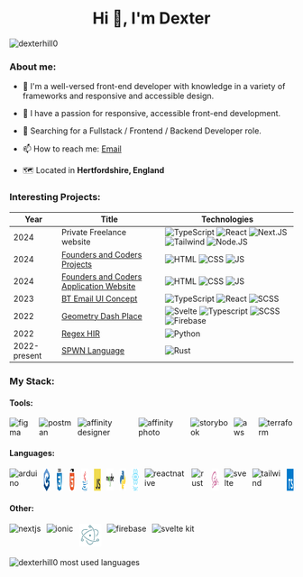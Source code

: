 <h1 align="center">Hi 👋, I'm Dexter</h1>
<p align="left">
  <img src="https://komarev.com/ghpvc/?username=dexterhill0&label=Profile%20views&color=0e75b6&style=flat" alt="dexterhill0" />
</p>

<h3 align="left">About me:</h3>

-   📄 I'm a well-versed front-end developer with knowledge in a variety of frameworks and responsive and accessible design.
-   🌱 I have a passion for responsive, accessible front-end development.
-   💬 Searching for a Fullstack / Frontend / Backend Developer role.
    <br/>

-   📫 How to reach me: [Email](mailto:dexterhill00@gmail.com "dexterhill00@gmail.com")
-   🗺️ Located in **Hertfordshire, England**


<h3 align="left">Interesting Projects:</h3>

| Year         | Title                                                                                                                           | Technologies                                                                                                                                                                                                                                                                                                                                                |
| ------------ | ------------------------------------------------------------------------------------------------------------------------------- | ----------------------------------------------------------------------------------------------------------------------------------------------------------------------------------------------------------------------------------------------------------------------------------------------------------------------------------------------------------- |
| 2024         | Private Freelance website | ![TypeScript](https://img.shields.io/badge/-TypeScript-black?style=flat-square&logo=typescript) ![React](https://img.shields.io/badge/-React%20JS-black?style=flat-square&logo=react) ![Next.JS](https://img.shields.io/badge/-Next.JS-black?style=flat-square&logo=next.js) ![Tailwind](https://img.shields.io/badge/-TailwindCSS-black?style=flat-square&logo=tailwindcss)  ![Node.JS](https://img.shields.io/badge/-Node.JS-black?style=flat-square&logo=node.js)                                               
| 2024         | [Founders and Coders Projects](https://github.com/orgs/fac31/repositories) | ![HTML](https://img.shields.io/badge/-HTML-black?style=flat-square&logo=html5) ![CSS](https://img.shields.io/badge/-CSS-black?style=flat-square&logo=css3) ![JS](https://img.shields.io/badge/-JS-black?style=flat-square&logo=javascript)                                                    
| 2024         | [Founders and Coders Application Website](https://github.com/DexterHill0/fac-website "Founders and Coders Application Website") | ![HTML](https://img.shields.io/badge/-HTML-black?style=flat-square&logo=html5) ![CSS](https://img.shields.io/badge/-CSS-black?style=flat-square&logo=css3) ![JS](https://img.shields.io/badge/-JS-black?style=flat-square&logo=javascript)                                                                                                                  |
| 2023         | [BT Email UI Concept](https://github.com/DexterHill0/bt-email-ui-concept "POC BT Email UI")                                     | ![TypeScript](https://img.shields.io/badge/-TypeScript-black?style=flat-square&logo=typescript) ![React](https://img.shields.io/badge/-React%20JS-black?style=flat-square&logo=react) ![SCSS](https://img.shields.io/badge/-SASS-black?style=flat-square&logo=sass)                                                                                         |
| 2022         | [Geometry Dash Place](https://github.com/FlowVix/gd-place "GD Place")                                                           | ![Svelte](https://img.shields.io/badge/-Svelte-black?style=flat-square&logo=svelte) ![Typescript](https://img.shields.io/badge/-Typescript-black?style=flat-square&logo=typescript) ![SCSS](https://img.shields.io/badge/-SASS-black?style=flat-square&logo=sass) ![Firebase](https://img.shields.io/badge/-Firebase-black?style=flat-square&logo=firebase) |
| 2022         | [Regex HIR](https://github.com/DexterHill0/regex_hir "Regex HIR")                                                               | ![Python](https://img.shields.io/badge/-Python-black?style=flat-square&logo=python)                                                                                                                                                                                                                                                                         |
| 2022-present | [SPWN Language](https://github.com/Spu7Nix/SPWN-language/tree/RWRT%C2%B2 "SPWN")                                                | ![Rust](https://img.shields.io/badge/-Rust-black?style=flat-square&logo=rust)                                                                                                                                                                                                                                                                               |

<h3 align="left">My Stack:</h3>

<h4 align="left">Tools:</h4>
<div style="display: flex; gap: 10px;">
  <a href="https://www.figma.com/" target="_blank" style="text-decoration:none;" rel="noreferrer">
    <img src="https://www.vectorlogo.zone/logos/figma/figma-icon.svg" alt="figma" width="40" height="40" />
  </a>
  <a href="https://postman.com" target="_blank" style="text-decoration:none;" rel="noreferrer">
    <img src="https://www.vectorlogo.zone/logos/getpostman/getpostman-icon.svg" alt="postman" width="40" height="40" />
  </a>
  <a href="https://affinity.serif.com/en-gb/designer/" target="_blank" style="text-decoration:none;" rel="noreferrer">
    <img src="https://upload.wikimedia.org/wikipedia/commons/thumb/3/3c/Affinity_Designer_2-logo.svg/1200px-Affinity_Designer_2-logo.svg.png" alt="affinity designer" width="40" height="40" />
  </a>
  <a href="https://affinity.serif.com/en-gb/photo/" target="_blank" style="text-decoration:none;" rel="noreferrer">
    <img src="https://upload.wikimedia.org/wikipedia/commons/5/59/Logo_AffinityPhoto.svg" alt="affinity photo" width="40" height="40" />
  </a>
  <a href="https://storybook.js.org/" target="_blank" style="text-decoration:none;" rel="noreferrer">
    <img src="https://avatars.githubusercontent.com/u/22632046?s=200&v=4" alt="storybook" width="40" height="40" />
  </a>
  <a href="https://aws.amazon.com/" target="_blank" style="text-decoration:none;" rel="noreferrer">
    <img src="https://cdn.freebiesupply.com/logos/large/2x/aws-logo-logo-png-transparent.png" alt="aws" width="40" height="40" />
  </a>
  <a href="https://www.terraform.io/" target="_blank" style="text-decoration:none;" rel="noreferrer">
    <img src="https://static-00.iconduck.com/assets.00/terraform-icon-1803x2048-hodrzd3t.png" alt="terraform" width="40" height="40" />
  </a>
</div>

<h4 align="left">Languages:</h4>
<div style="display: flex; gap: 10px">
  <a href="https://www.arduino.cc/" target="_blank" style="text-decoration:none;" rel="noreferrer">
    <img src="https://cdn.worldvectorlogo.com/logos/arduino-1.svg" alt="arduino" width="40" height="40" />
  </a>
  <a href="https://www.w3schools.com/cpp/" target="_blank" style="text-decoration:none;" rel="noreferrer">
    <img src="https://raw.githubusercontent.com/devicons/devicon/master/icons/cplusplus/cplusplus-original.svg" alt="cplusplus" width="40" height="40" />
  </a>
  <a href="https://www.w3.org/Style/CSS/Overview.en.html" target="_blank" style="text-decoration:none;" rel="noreferrer">
    <img src="https://raw.githubusercontent.com/devicons/devicon/master/icons/css3/css3-original-wordmark.svg" alt="css3" width="40" height="40" />
  </a>
  <a href="https://www.w3.org/html/" target="_blank" style="text-decoration:none;" rel="noreferrer">
    <img src="https://raw.githubusercontent.com/devicons/devicon/master/icons/html5/html5-original-wordmark.svg" alt="html5" width="40" height="40" />
  </a>
  <a href="https://www.java.com" target="_blank" style="text-decoration:none;" rel="noreferrer">
    <img src="https://raw.githubusercontent.com/devicons/devicon/master/icons/java/java-original.svg" alt="java" width="40" height="40" />
  </a>
  <a href="https://developer.mozilla.org/en-US/docs/Web/JavaScript" target="_blank" style="text-decoration:none;" rel="noreferrer">
    <img src="https://raw.githubusercontent.com/devicons/devicon/master/icons/javascript/javascript-original.svg" alt="javascript" width="40" height="40" />
  </a>
  <a href="https://nodejs.org" target="_blank" style="text-decoration:none;" rel="noreferrer">
    <img src="https://raw.githubusercontent.com/devicons/devicon/master/icons/nodejs/nodejs-original-wordmark.svg" alt="nodejs" width="40" height="40" />
  </a>

  <a href="https://www.python.org" target="_blank" style="text-decoration:none;" rel="noreferrer">
    <img src="https://raw.githubusercontent.com/devicons/devicon/master/icons/python/python-original.svg" alt="python" width="40" height="40" />
  </a>
  <a href="https://reactjs.org/" target="_blank" style="text-decoration:none;" rel="noreferrer">
    <img src="https://raw.githubusercontent.com/devicons/devicon/master/icons/react/react-original-wordmark.svg" alt="react" width="40" height="40" />
  </a>
  <a href="https://reactnative.dev/" target="_blank" style="text-decoration:none;" rel="noreferrer">
    <img src="https://reactnative.dev/img/header_logo.svg" alt="reactnative" width="40" height="40" />
  </a>
  <a href="https://www.rust-lang.org" target="_blank" style="text-decoration:none;" rel="noreferrer">
    <img src="https://rust-lang.org/logos/rust-logo-512x512.png" alt="rust" width="40" height="40" />
  </a>
  <a href="https://sass-lang.com" target="_blank" style="text-decoration:none;" rel="noreferrer">
    <img src="https://raw.githubusercontent.com/devicons/devicon/master/icons/sass/sass-original.svg" alt="sass" width="40" height="40" />
  </a>
  <a href="https://svelte.dev" target="_blank" style="text-decoration:none;" rel="noreferrer">
    <img src="https://upload.wikimedia.org/wikipedia/commons/1/1b/Svelte_Logo.svg" alt="svelte" width="40" height="40" />
  </a>
  <a href="https://tailwindcss.com/" target="_blank" style="text-decoration:none;" rel="noreferrer">
    <img src="https://www.vectorlogo.zone/logos/tailwindcss/tailwindcss-icon.svg" alt="tailwind" width="40" height="40" />
  </a>
  <a href="https://www.typescriptlang.org/" target="_blank" style="text-decoration:none;" rel="noreferrer">
    <img src="https://raw.githubusercontent.com/devicons/devicon/master/icons/typescript/typescript-original.svg" alt="typescript" width="40" height="40" />
  </a>
</div>

<h4 align="left">Other:</h4>
<div style="display: flex; gap: 10px">
  <a href="https://nextjs.org/" target="_blank" style="text-decoration:none;" rel="noreferrer">
    <img src="https://cdn.worldvectorlogo.com/logos/nextjs-2.svg" alt="nextjs" width="40" height="40" />
  </a>
  <a href="https://ionicframework.com" target="_blank" style="text-decoration:none;" rel="noreferrer">
    <img src="https://upload.wikimedia.org/wikipedia/commons/d/d1/Ionic_Logo.svg" alt="ionic" width="40" height="40" />
  </a>
  <a href="https://www.electronjs.org" target="_blank" style="text-decoration:none;" rel="noreferrer">
    <img src="https://raw.githubusercontent.com/devicons/devicon/master/icons/electron/electron-original.svg" alt="electron" width="40" height="40" />
  </a>
  <a href="https://firebase.google.com/" target="_blank" style="text-decoration:none;" rel="noreferrer">
    <img src="https://www.vectorlogo.zone/logos/firebase/firebase-icon.svg" alt="firebase" width="40" height="40" />
  </a>
  <a href="https://kit.svelte.dev/" target="_blank" style="text-decoration:none;" rel="noreferrer">
    <img src="https://upload.wikimedia.org/wikipedia/commons/1/1b/Svelte_Logo.svg" alt="svelte kit" width="35" height="40" />
  </a>
</div>
<br/>
<img align="left" src="https://github-readme-stats.vercel.app/api/top-langs?username=dexterhill0&show_icons=true&locale=en&layout=compact&theme=dark" alt="dexterhill0 most used languages" />


<br/><br/>
